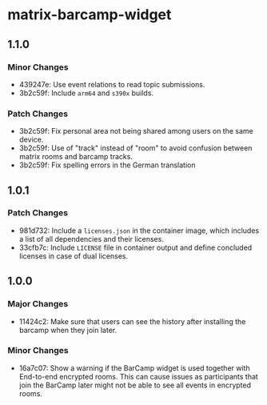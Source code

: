 # matrix-barcamp-widget

## 1.1.0

### Minor Changes

- 439247e: Use event relations to read topic submissions.
- 3b2c59f: Include `arm64` and `s390x` builds.

### Patch Changes

- 3b2c59f: Fix personal area not being shared among users on the same device.
- 3b2c59f: Use of "track" instead of "room" to avoid confusion between matrix rooms and barcamp tracks.
- 3b2c59f: Fix spelling errors in the German translation

## 1.0.1

### Patch Changes

- 981d732: Include a `licenses.json` in the container image, which includes a list of all dependencies and their licenses.
- 33cfb7c: Include `LICENSE` file in container output and define concluded licenses in case of dual licenses.

## 1.0.0

### Major Changes

- 11424c2: Make sure that users can see the history after installing the barcamp when they join later.

### Minor Changes

- 16a7c07: Show a warning if the BarCamp widget is used together with End-to-end encrypted rooms.
  This can cause issues as participants that join the BarCamp later might not be able to see all events in encrypted rooms.
